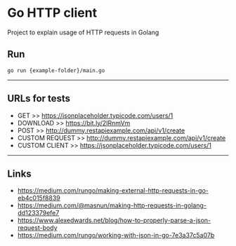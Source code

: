 
# Go HTTP client

Project to explain usage of HTTP requests in Golang

## Run
```shell
go run {example-folder}/main.go
```

---

## URLs for tests

- GET >> https://jsonplaceholder.typicode.com/users/1
- DOWNLOAD >> https://bit.ly/2IRnmVm
- POST >> http://dummy.restapiexample.com/api/v1/create
- CUSTOM REQUEST >> http://dummy.restapiexample.com/api/v1/create
- CUSTOM CLIENT >> https://jsonplaceholder.typicode.com/users/1

---

## Links
- https://medium.com/rungo/making-external-http-requests-in-go-eb4c015f8839
- https://medium.com/@masnun/making-http-requests-in-golang-dd123379efe7
- https://www.alexedwards.net/blog/how-to-properly-parse-a-json-request-body
- https://medium.com/rungo/working-with-json-in-go-7e3a37c5a07b
